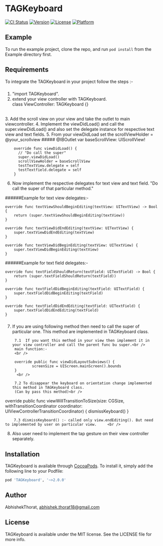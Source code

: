 # TAGKeyboard

[![CI Status](http://img.shields.io/travis/AbhishekThorat/TAGKeyboard.svg?style=flat)](https://travis-ci.org/AbhishekThorat/TAGKeyboard)
[![Version](https://img.shields.io/cocoapods/v/TAGKeyboard.svg?style=flat)](http://cocoapods.org/pods/TAGKeyboard)
[![License](https://img.shields.io/cocoapods/l/TAGKeyboard.svg?style=flat)](http://cocoapods.org/pods/TAGKeyboard)
[![Platform](https://img.shields.io/cocoapods/p/TAGKeyboard.svg?style=flat)](http://cocoapods.org/pods/TAGKeyboard)

## Example

To run the example project, clone the repo, and run `pod install` from the Example directory first.

## Requirements

To integrate the TAGKeyboard in your project follow the steps :-
#####
1. "import TAGKeyboard".<br />
2.  extend your view controller with TAGKeyboard.<br />
        class ViewController: TAGKeyboard {}
<br />
3. Add the scroll view on your view and take the outlet to main viewcontroller.
4. Implement the viewDidLoad() and call the super.viewDidLoad() and also set the delegate instance for respective text view and text fields.
5. From your viewDidLoad set the 
              scrollViewHolder = @your_scrollview
#####
@IBOutlet var baseScrollView: UIScrollView!

        override func viewDidLoad() {
          // "Do call the super"
          super.viewDidLoad()
          scrollViewHolder = baseScrollView
          testTextView.delegate = self
          testTextfield.delegate = self
        }
6. Now implement the respective delegates for text view and text field. "Do call the super of that particular method."

######Example for text view delegates:-

    override func textViewShouldBeginEditing(textView: UITextView) -> Bool {
        return (super.textViewShouldBeginEditing(textView))
    }
    
    override func textViewDidEndEditing(textView: UITextView) {
        super.textViewDidEndEditing(textView)
    }
    
    override func textViewDidBeginEditing(textView: UITextView) {
        super.textViewDidBeginEditing(textView)
    }
    
######Example for text field delegates:-


    override func textFieldShouldReturn(textField: UITextField) -> Bool {
        return (super.textFieldShouldReturn(textField))
    }
    
    override func textFieldDidBeginEditing(textField: UITextField) {
        super.textFieldDidBeginEditing(textField)
    }
    
    override func textFieldDidEndEditing(textField: UITextField) {
        super.textFieldDidEndEditing(textField)
    }
#####   
7. If you are using following method then need to call the super of particular one. This method are implemented in TAGKeyboard class. <br />

        7.1  If you want this method in your view then implement it in your view controller and call the parent func bu super.<br />
        main function:-
        <br />

        override public func viewDidLayoutSubviews() {
                screenSize = UIScreen.mainScreen().bounds
        }
         <br />

        7.2 To disappear the keyboard on orientation change implemented this method in TAGKeyboard class. 
        (Can by pass this method)<br />

 override public func viewWillTransitionToSize(size: CGSize, withTransitionCoordinator coordinator: UIViewControllerTransitionCoordinator) {
        dismissKeyboard()
    }
     <br />

        7.3 dismissKeyboard() :- called only view.endEditing(). But need to implemented by user on particular view.     <br />

8. Also user need to implement the tap gesture on their view controller separately.     <br />
#####

## Installation

TAGKeyboard is available through [CocoaPods](http://cocoapods.org). To install
it, simply add the following line to your Podfile:

```ruby
pod 'TAGKeyboard', '~>2.0.0'
```

## Author

AbhishekThorat, abhishek.thorat18@gmail.com

## License

TAGKeyboard is available under the MIT license. See the LICENSE file for more info.
